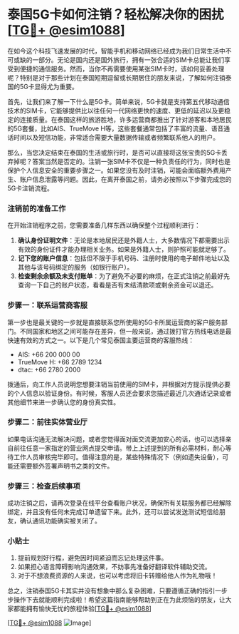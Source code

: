 # 泰国5G卡如何注销？轻松解决你的困扰[[TG💪+ @esim1088](https://t.me/s/esim1088)]

在如今这个科技飞速发展的时代，智能手机和移动网络已经成为我们日常生活中不可或缺的一部分。无论是国内还是国外旅行，拥有一张合适的SIM卡总能让我们享受到便捷的通信服务。然而，当你不再需要使用某张SIM卡时，该如何妥善处理呢？特别是对于那些计划在泰国短期逗留或长期居住的朋友来说，了解如何注销泰国的5G卡显得尤为重要。

首先，让我们来了解一下什么是5G卡。简单来说，5G卡就是支持第五代移动通信技术的SIM卡，它能够提供比以往任何一代网络更快的速度、更低的延迟以及更稳定的连接质量。在泰国这样的旅游胜地，许多运营商都推出了针对游客和本地居民的5G套餐，比如AIS、TrueMove H等，这些套餐通常包括了丰富的流量、语音通话时间以及短信功能，非常适合需要大量数据传输或者频繁联系他人的用户。

那么，当您决定结束在泰国的生活或旅行时，是否可以直接将这张宝贵的5G卡丢弃掉呢？答案当然是否定的。注销一张SIM卡不仅是一种负责任的行为，同时也是保护个人信息安全的重要步骤之一。如果您没有及时注销，可能会面临额外费用产生、账户信息泄露等问题。因此，在离开泰国之前，请务必按照以下步骤完成您的5G卡注销流程。

### 注销前的准备工作

在开始注销程序之前，您需要准备几样东西以确保整个过程顺利进行：

1. **确认身份证明文件**：无论是本地居民还是外籍人士，大多数情况下都需要出示有效的身份证件才能办理相关业务。如果是外籍人士，则护照可能就足够了。
2. **记下您的账户信息**：包括但不限于手机号码、注册时使用的电子邮件地址以及其他与该号码绑定的服务（如银行账户）。
3. **检查剩余余额及未支付账单**：为了避免不必要的麻烦，在正式注销之前最好先查询一下自己的账户状态，看看是否有未结清款项或剩余资金可以退还。

### 步骤一：联系运营商客服

第一步也是最关键的一步就是直接联系您所使用的5G卡所属运营商的客户服务部门。不同国家和地区之间可能存在差异，但一般来说，通过拨打官方热线电话是最快速有效的方式之一。以下是几个常见泰国主要运营商的客服热线：
- AIS: +66 200 000 00
- TrueMove H: +66 2789 1234
- dtac: +66 2780 2000

拨通后，向工作人员说明您想要注销当前使用的SIM卡，并根据对方提示提供必要的个人信息以验证身份。有时候，客服人员还会要求您描述最近几次通话记录或者其他细节来进一步确认您的身份真实性。

### 步骤二：前往实体营业厅

如果电话沟通无法解决问题，或者您觉得面对面交流更加安心的话，也可以选择亲自前往任意一家指定的营业网点提交申请。带上上述提到的所有必需材料，耐心等待工作人员审核完毕即可。值得注意的是，某些特殊情况下（例如遗失设备），可能还需要额外签署声明书之类的文件。

### 步骤三：检查后续事项

成功注销之后，请再次登录在线平台查看账户状况，确保所有关联服务都已经解除绑定，并且没有任何未完成订单遗留下来。此外，还可以尝试发送测试短信给朋友，确认通讯功能确实被关闭了。

### 小贴士

1. 提前规划好行程，避免因时间紧迫而忘记处理这件事。
2. 如果担心语言障碍影响沟通效果，不妨事先准备好翻译软件辅助交流。
3. 对于不想浪费资源的人来说，也可以考虑将旧卡转赠给他人作为礼物哦！

总之，注销泰国5G卡其实并没有想象中那么复杂困难，只要遵循正确的指引一步步操作下去就能顺利完成啦！希望这篇指南能够帮助到正在为此烦恼的朋友，让大家都能拥有愉快无忧的旅程体验[[TG💪+ @esim1088](https://t.me/s/esim1088)] 

[[TG💪+ @esim1088](https://t.me/s/esim1088) ![Image](https://i.postimg.cc/4NQfJmqS/Snipaste-2025-05-13-00-14-12.png)]